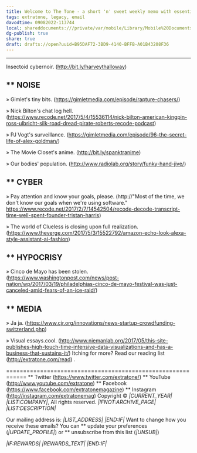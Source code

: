 ```yaml
---
title: Welcome to The Tone - a short 'n' sweet weekly memo with essential curiosities from us and our favorites.
tags: extratone, legacy, email
davodtime: 09082022-113744
local: shareddocuments:///private/var/mobile/Library/Mobile%20Documents/iCloud~md~obsidian/Documents/OBSHIDDIAN/drafts/B95DAF72-3BD9-4140-BFFB-A01B43208F36.md
dg-publish: true
share: true
draft: drafts://open?uuid=B95DAF72-3BD9-4140-BFFB-A01B43208F36
---
```

------------------------------------------------------------
Insectoid cybernoir. (http://bit.ly/harveythalloway)


** NOISE
------------------------------------------------------------
» Gimlet's tiny bits. (https://gimletmedia.com/episode/rapture-chasers/)

» Nick Bilton's chat log hell. (https://www.recode.net/2017/5/4/15536114/nick-bilton-american-kingpin-ross-ulbricht-silk-road-dread-pirate-roberts-recode-podcast)

» PJ Vogt's surveillance. (https://gimletmedia.com/episode/96-the-secret-life-of-alex-goldman/)

» The Movie Closet's anime. (http://bit.ly/spanktranime)

» Our bodies' population. (http://www.radiolab.org/story/funky-hand-jive/)


** CYBER
------------------------------------------------------------
» Pay attention and know your goals, please. (http://"Most of the time, we don't know our goals when we're using software." https://www.recode.net/2017/2/7/14542504/recode-decode-transcript-time-well-spent-founder-tristan-harris)

» The world of Clueless is closing upon full realization. (https://www.theverge.com/2017/5/3/15522792/amazon-echo-look-alexa-style-assistant-ai-fashion)


** HYPOCRISY
------------------------------------------------------------
» Cinco de Mayo has been stolen. (https://www.washingtonpost.com/news/post-nation/wp/2017/03/19/philadelphias-cinco-de-mayo-festival-was-just-canceled-amid-fears-of-an-ice-raid/)


** MEDIA
------------------------------------------------------------
» Ja ja. (https://www.cjr.org/innovations/news-startup-crowdfunding-switzerland.php)

» Visual essays.cool. (http://www.niemanlab.org/2017/05/this-site-publishes-high-touch-time-intensive-data-visualizations-and-has-a-business-that-sustains-it/)
Itching for more?
Read our reading list (http://extratone.com/read) .

============================================================
** Twitter (https://www.twitter.com/extratone/)
** YouTube (http://www.youtube.com/extratone)
** Facebook (https://www.facebook.com/extratonemagazine)
** Instagram (http://instagram.com/extratonemag)
Copyright © *|CURRENT_YEAR|* *|LIST:COMPANY|*, All rights reserved.
*|IFNOT:ARCHIVE_PAGE|* *|LIST:DESCRIPTION|*

Our mailing address is:
*|LIST_ADDRESS|* *|END:IF|*
Want to change how you receive these emails?
You can ** update your preferences (*|UPDATE_PROFILE|*)
or ** unsubscribe from this list (*|UNSUB|*)

*|IF:REWARDS|* *|REWARDS_TEXT|* *|END:IF|*